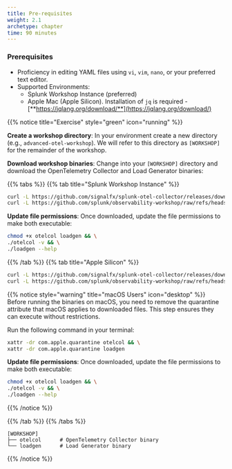 ```yaml
---
title: Pre-requisites
weight: 2.1
archetype: chapter
time: 90 minutes
---
```


### Prerequisites

- Proficiency in editing YAML files using `vi`, `vim`, `nano`, or your preferred text editor.
- Supported Environments:
  - Splunk Workshop Instance (preferred)
  - Apple Mac (Apple Silicon). Installation of `jq` is required - [**https://jqlang.org/download/**](https://jqlang.org/download/)

{{% notice title="Exercise" style="green" icon="running" %}}

**Create a workshop directory**: In your environment create a new directory (e.g., `advanced-otel-workshop`). We will refer to this directory as `[WORKSHOP]` for the remainder of the workshop.

**Download workshop binaries**: Change into your `[WORKSHOP]` directory and download the OpenTelemetry Collector and Load Generator binaries:

{{% tabs %}}
{{% tab title="Splunk Workshop Instance" %}}

```bash
curl -L https://github.com/signalfx/splunk-otel-collector/releases/download/v{{< otel-version >}}/otelcol_linux_amd64 -o otelcol && \
curl -L https://github.com/splunk/observability-workshop/raw/refs/heads/main/workshop/ninja/advanced-otel/loadgen/build/loadgen-linux-amd64 -o loadgen
```

**Update file permissions**: Once downloaded, update the file permissions to make both executable:

```bash
chmod +x otelcol loadgen && \
./otelcol -v && \
./loadgen --help
```

{{% /tab %}}
{{% tab title="Apple Silicon" %}}

```bash
curl -L https://github.com/signalfx/splunk-otel-collector/releases/download/v{{< otel-version >}}/otelcol_darwin_arm64 -o otelcol && \
curl -L https://github.com/splunk/observability-workshop/raw/refs/heads/main/workshop/ninja/advanced-otel/loadgen/build/loadgen-darwin-arm64 -o loadgen
```

{{% notice style="warning" title="macOS Users" icon="desktop" %}}
Before running the binaries on macOS, you need to remove the quarantine attribute that macOS applies to downloaded files. This step ensures they can execute without restrictions.

Run the following command in your terminal:

```bash { title="Remove Quarantine Attribute"}
xattr -dr com.apple.quarantine otelcol && \
xattr -dr com.apple.quarantine loadgen
```

**Update file permissions**: Once downloaded, update the file permissions to make both executable:

```bash
chmod +x otelcol loadgen && \
./otelcol -v && \
./loadgen --help
```

{{% /notice %}}

{{% /tab %}}
{{% /tabs %}}

```text { title="Initial Directory Structure" }
[WORKSHOP]
├── otelcol      # OpenTelemetry Collector binary
└── loadgen      # Load Generator binary
```

<!--
{{% notice note %}}
Having access to [**jq**](https://jqlang.org/download/) is recommended (installed by default on Splunk workshop instances). This lightweight command-line tool helps process and format JSON data, making it easier to inspect traces, metrics, and logs from the OpenTelemetry Collector.
{{% /notice %}}
-->
{{% /notice %}}
